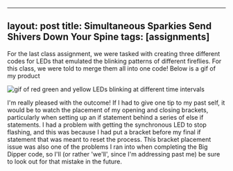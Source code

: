 -----
layout: post
title: Simultaneous Sparkies Send Shivers Down Your Spine
tags: [assignments]
-----
For the last class assignment, we were tasked with creating three different codes for LEDs that emulated the blinking patterns of different fireflies. For this class, we were told to merge them all into one code! 
Below is a gif of my product

![gif of red green and yellow LEDs blinking at different time intervals](https://raw.githubusercontent.com/Katelyn-H/Katelyn-H.github.io/master/img/simultaneous.gif)

I'm really pleased with the outcome! If I had to give one tip to my past self, it would be to watch the placement of my opening and closing brackets, particularly when setting up an if statement behind a series of else if statements. I had a problem with getting the synchronous LED to stop flashing, and this was because I had put a bracket before my final if statement that was meant to reset the process. This bracket placement issue was also one of the problems I ran into when completing the Big Dipper code, so I'll (or rather 'we'll', since I'm addressing past me) be sure to look out for that mistake in the future. 
